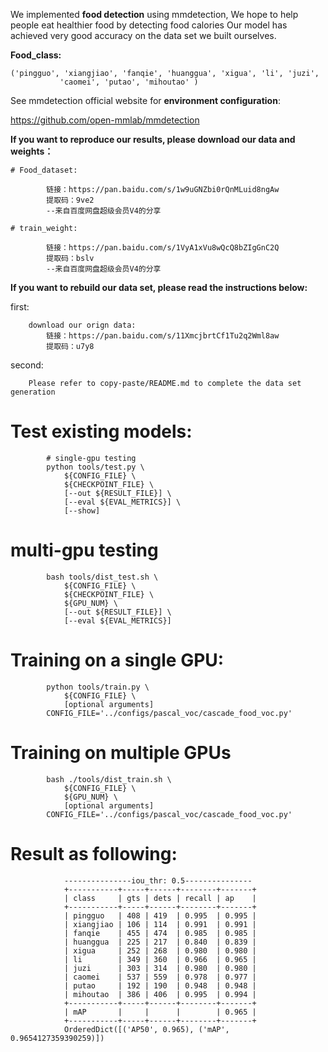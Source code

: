 We implemented **food detection** using mmdetection,
We hope to help people eat healthier food by detecting food calories
Our model has achieved very good accuracy on the data set we built ourselves.

**Food_class:** 

    ('pingguo', 'xiangjiao', 'fanqie', 'huanggua', 'xigua', 'li', 'juzi',
               'caomei', 'putao', 'mihoutao' )

See mmdetection official website for **environment configuration**: 
                
https://github.com/open-mmlab/mmdetection

**If you want to reproduce our results, please download our data and weights：**

    # Food_dataset:

            链接：https://pan.baidu.com/s/1w9uGNZbi0rQnMLuid8ngAw 
            提取码：9ve2 
            --来自百度网盘超级会员V4的分享

    # train_weight:

            链接：https://pan.baidu.com/s/1VyA1xVu8wQcQ8bZIgGnC2Q 
            提取码：bslv 
            --来自百度网盘超级会员V4的分享
**If you want to rebuild our data set, please read the instructions below:**

first:
                
        download our orign data:
            链接：https://pan.baidu.com/s/11XmcjbrtCf1Tu2q2Wml8aw 
            提取码：u7y8

second:
        
        Please refer to copy-paste/README.md to complete the data set generation

# Test existing models:
            # single-gpu testing
            python tools/test.py \
                ${CONFIG_FILE} \
                ${CHECKPOINT_FILE} \
                [--out ${RESULT_FILE}] \
                [--eval ${EVAL_METRICS}] \
                [--show]

#   multi-gpu testing

            bash tools/dist_test.sh \
                ${CONFIG_FILE} \
                ${CHECKPOINT_FILE} \
                ${GPU_NUM} \
                [--out ${RESULT_FILE}] \
                [--eval ${EVAL_METRICS}]
    

# Training on a single GPU:

            python tools/train.py \
                ${CONFIG_FILE} \
                [optional arguments]
            CONFIG_FILE='../configs/pascal_voc/cascade_food_voc.py'

# Training on multiple GPUs

            bash ./tools/dist_train.sh \
                ${CONFIG_FILE} \
                ${GPU_NUM} \
                [optional arguments]
            CONFIG_FILE='../configs/pascal_voc/cascade_food_voc.py'


# Result as following:

                ---------------iou_thr: 0.5---------------
                +-----------+-----+------+--------+-------+
                | class     | gts | dets | recall | ap    |
                +-----------+-----+------+--------+-------+
                | pingguo   | 408 | 419  | 0.995  | 0.995 |
                | xiangjiao | 106 | 114  | 0.991  | 0.991 |
                | fanqie    | 455 | 474  | 0.985  | 0.985 |
                | huanggua  | 225 | 217  | 0.840  | 0.839 |
                | xigua     | 252 | 268  | 0.980  | 0.980 |
                | li        | 349 | 360  | 0.966  | 0.965 |
                | juzi      | 303 | 314  | 0.980  | 0.980 |
                | caomei    | 537 | 559  | 0.978  | 0.977 |
                | putao     | 192 | 190  | 0.948  | 0.948 |
                | mihoutao  | 386 | 406  | 0.995  | 0.994 |
                +-----------+-----+------+--------+-------+
                | mAP       |     |      |        | 0.965 |
                +-----------+-----+------+--------+-------+
                OrderedDict([('AP50', 0.965), ('mAP', 0.9654127359390259)])